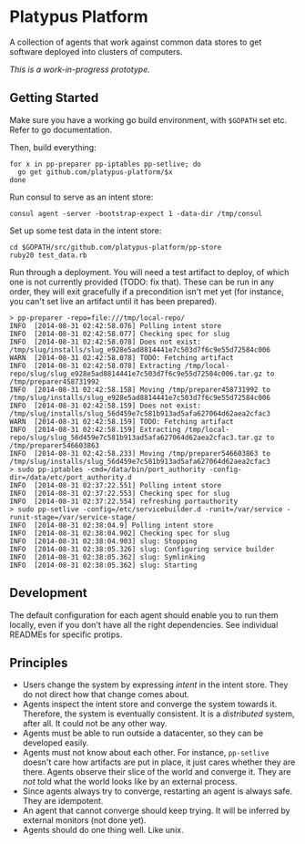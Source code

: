 Platypus Platform
=================

A collection of agents that work against common data stores to get software
deployed into clusters of computers.

_This is a work-in-progress prototype._

Getting Started
---------------

Make sure you have a working go build environment, with `$GOPATH` set etc.
Refer to go documentation.

Then, build everything:

    for x in pp-preparer pp-iptables pp-setlive; do
      go get github.com/platypus-platform/$x
    done

Run consul to serve as an intent store:

    consul agent -server -bootstrap-expect 1 -data-dir /tmp/consul

Set up some test data in the intent store:

    cd $GOPATH/src/github.com/platypus-platform/pp-store
    ruby20 test_data.rb

Run through a deployment. You will need a test artifact to deploy, of which one
is not currently provided (TODO: fix that). These can be run in any order,
they will exit gracefully if a precondition isn't met yet (for instance, you
can't set live an artifact until it has been prepared).

    > pp-preparer -repo=file:///tmp/local-repo/
    INFO  [2014-08-31 02:42:58.076] Polling intent store
    INFO  [2014-08-31 02:42:58.077] Checking spec for slug
    INFO  [2014-08-31 02:42:58.078] Does not exist: /tmp/slug/installs/slug_e928e5ad8814441e7c503d7f6c9e55d72584c006
    WARN  [2014-08-31 02:42:58.078] TODO: Fetching artifact
    INFO  [2014-08-31 02:42:58.078] Extracting /tmp/local-repo/slug/slug_e928e5ad8814441e7c503d7f6c9e55d72584c006.tar.gz to /tmp/preparer458731992
    INFO  [2014-08-31 02:42:58.158] Moving /tmp/preparer458731992 to /tmp/slug/installs/slug_e928e5ad8814441e7c503d7f6c9e55d72584c006
    INFO  [2014-08-31 02:42:58.159] Does not exist: /tmp/slug/installs/slug_56d459e7c581b913ad5afa627064d62aea2cfac3
    WARN  [2014-08-31 02:42:58.159] TODO: Fetching artifact
    INFO  [2014-08-31 02:42:58.159] Extracting /tmp/local-repo/slug/slug_56d459e7c581b913ad5afa627064d62aea2cfac3.tar.gz to /tmp/preparer546603863
    INFO  [2014-08-31 02:42:58.233] Moving /tmp/preparer546603863 to /tmp/slug/installs/slug_56d459e7c581b913ad5afa627064d62aea2cfac3
    > sudo pp-iptables -cmd=/data/bin/port_authority -config-dir=/data/etc/port_authority.d
    INFO  [2014-08-31 02:37:22.551] Polling intent store
    INFO  [2014-08-31 02:37:22.553] Checking spec for slug
    INFO  [2014-08-31 02:37:22.554] refreshing portauthority
    > sudo pp-setlive -config=/etc/servicebuilder.d -runit=/var/service -runit-stage=/var/service-stage/
    INFO  [2014-08-31 02:38:04.9] Polling intent store
    INFO  [2014-08-31 02:38:04.902] Checking spec for slug
    INFO  [2014-08-31 02:38:04.903] slug: Stopping
    INFO  [2014-08-31 02:38:05.326] slug: Configuring service builder
    INFO  [2014-08-31 02:38:05.362] slug: Symlinking
    INFO  [2014-08-31 02:38:05.362] slug: Starting

Development
-----------

The default configuration for each agent should enable you to run them locally,
even if you don't have all the right dependencies.  See individual READMEs for
specific protips.

Principles
----------

* Users change the system by expressing _intent_ in the intent store. They do
  not direct how that change comes about.
* Agents inspect the intent store and converge the system towards it.
  Therefore, the system is eventually consistent. It is a _distributed_ system,
  after all. It could not be any other way.
* Agents must be able to run outside a datacenter, so they can be developed
  easily.
* Agents must not know about each other. For instance, `pp-setlive` doesn't
  care how artifacts are put in place, it just cares whether they are there.
  Agents observe their slice of the world and converge it. They are _not_ told
  what the world looks like by an external process.
* Since agents always try to converge, restarting an agent is always safe. They
  are idempotent.
* An agent that cannot converge should keep trying. It will be inferred by
  external monitors (not done yet).
* Agents should do one thing well. Like unix.
